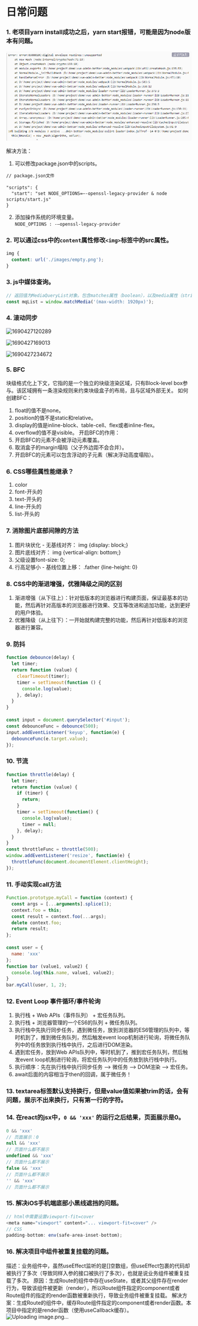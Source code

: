 # 日常问题

### 1. 老项目yarn install成功之后，yarn start报错，可能是因为node版本有问题。
![yarn start错误](/images/node_error.png "")

解决方法：<br>
1. 可以修改package.json中的scripts。
```
// package.json文件

"scripts": {
  "start": "set NODE_OPTIONS=–-openssl-legacy-provider & node scripts/start.js"
}
```
2. 添加操作系统的环境变量。 <br>
`NODE_OPTIONS : -–openssl-legacy-provider`

### 2. 可以通过css中的`content`属性修改`<img>`标签中的src属性。
```css
img {
  content: url('./images/empty.png');
}
```

### 3. js中媒体查询。
```javascript
// 返回值为MediaQueryList对象。包含matches属性（boolean），以及media属性（string）。
const mqList = window.matchMedia('(max-width: 1920px)');
```

### 4. 滚动同步
![1690427120289](https://github.com/kangshidi/daily-problem/assets/10253051/d5d61b80-ee5e-4a2f-89e0-8955ee8b4ffa)

![1690427169013](https://github.com/kangshidi/daily-problem/assets/10253051/3dc63a8f-1008-48f9-b561-0343265ee009)

![1690427234672](https://github.com/kangshidi/daily-problem/assets/10253051/79b31df9-79cc-401f-a152-a4dad0fb5138)

### 5. BFC
块级格式化上下文，它指的是一个独立的块级渲染区域，只有Block-level box参与。该区域拥有一条渲染规则来约束块级盒子的布局，且与区域外部无关。
如何创建BFC：
1. float的值不是none。
2. position的值不是static和relative。
3. display的值是inline-block、table-cell、flex或者inline-flex。
4. overflow的值不是visible。
开启BFC的作用：
1. 开启BFC的元素不会被浮动元素覆盖。
2. 取消盒子的margin塌陷（父子外边距不会合并）。
3. 开启BFC的元素可以包含浮动的子元素（解决浮动高度塌陷）。

### 6. CSS哪些属性能继承？
1. color
2. font-开头的
3. text-开头的
4. line-开头的
5. list-开头的

### 7. 消除图片底部间隙的方法
1. 图片块状化 - 无基线对齐： img {display: block;}
2. 图片底线对齐： img {vertical-align: bottom;}
3. 父级设置font-size: 0;
4. 行高足够小 - 基线位置上移： .father {line-height: 0}

### 8. CSS中的渐进增强，优雅降级之间的区别
1. 渐进增强（从下往上）：针对低版本的浏览器进行构建页面，保证最基本的功能，然后再针对高版本的浏览器进行效果、交互等改进和追加功能，达到更好的用户体验。
2. 优雅降级（从上往下）：一开始就构建完整的功能，然后再针对低版本的浏览器进行兼容。

### 9. 防抖
```javascript
function debounce(delay) {
  let timer;
  return function (value) {
    clearTimeout(timer);
    timer = setTimeout(function () {
      console.log(value);
    }, delay);
  }
}

const input = document.querySelector('#input');
const debounceFunc = debounce(500);
input.addEventListener('keyup', function(e) {
  debounceFunc(e.target.value);
});
```

### 10. 节流
```javascript
function throttle(delay) {
  let timer;
  return function (value) {
    if (timer) {
      return;
    }
    timer = setTimeout(function() {
      console.log(value);
      timer = null;
    }, delay);
  }
}
const throttleFunc = throttle(500);
window.addEventListener('resize', function(e) {
  throttleFunc(document.documentElement.clientHeight);
});
```

### 11. 手动实现call方法
```javascript
Function.prototype.myCall = function (context) {
  const args = [...arguments].splice(1);
  context.foo = this;
  const result = context.foo(...args);
  delete context.foo;
  return result;
};

const user = {
  name: 'xxx'
};
function bar (value1, value2) {
  console.log(this.name, value1, value2);
}
bar.myCall(user, 1, 2);
```

### 12. Event Loop 事件循环/事件轮询
1. 执行栈 + Web APIs（事件队列） + 宏任务队列。
2. 执行栈 + 浏览器管理的一个ES6的队列 + 微任务队列。
3. 执行栈中先执行同步任务，遇到微任务，放到浏览器的ES6管理的队列中，等时机到了，推到微任务队列，然后触发event loop机制进行轮询，将微任务队列中的任务放到执行栈中执行，之后进行DOM渲染。
4. 遇到宏任务，放到Web APIs队列中，等时机到了，推到宏任务队列，然后触发event loop机制进行轮询，将宏任务队列中的任务放到执行栈中执行。
5. 执行顺序：先在执行栈中执行同步任务 --> 微任务 --> DOM渲染 --> 宏任务。
6. await后面的内容相当于then的回调，属于微任务！


### 13. textarea标签默认支持换行，但是value值如果被trim的话，会有问题，展示不出来换行，只有第一行的字符。

### 14. 在react的jsx中，`0 && 'xxx'` 的运行之后结果，页面展示是0。
```javascript
0 && 'xxx'
// 页面展示：0
null && 'xxx'
// 页面什么都不展示
undefined && 'xxx'
// 页面什么都不展示
false && 'xxx'
// 页面什么都不展示
'' && 'xxx'
// 页面什么都不展示
```

### 15. 解决iOS手机端底部小黑线遮挡的问题。
```javascript
// html中需要设置viewport-fit=cover
<meta name="viewport" content="... viewport-fit=cover" />
// CSS
padding-bottom: env(safe-area-inset-bottom);
```

### 16. 解决项目中组件被重复挂载的问题。
描述：业务组件中，虽然useEffect监听的是[]空数组，但useEffect包裹的代码却被执行了多次（导致同样入参的接口被执行了多次），也就是说业务组件被重复挂载了多次。
原因：生成Route的组件中存在useState，或者其父组件存在render行为，导致该组件被更新（render），所以Route组件指定的component或者Route组件的指定的render函数被重新执行，导致业务组件被重复挂载。
解决方案：生成Route的组件中，缓存Route组件指定的component或者render函数。本项目中指定的是render函数（使用useCallback缓存）。
![Uploading image.png…]()


















